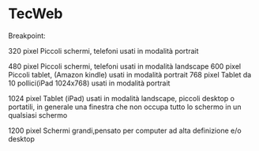# TecWeb

Breakpoint:

320 pixel   Piccoli schermi, telefoni usati in modalità portrait

480 pixel   Piccoli schermi, telefoni usati in modalità 
			landscape
600 pixel   Piccoli tablet, (Amazon kindle) usati in modalità 
			portrait
768 pixel   Tablet da 10 pollici(iPad 1024x768) usati in 
			modalità portrait

1024 pixel  Tablet (iPad) usati in modalità landscape, piccoli 
			desktop o portatili, in generale una finestra che 
			non occupa tutto lo schermo in un qualsiasi 
			schermo

1200 pixel Schermi grandi,pensato per computer ad alta definizione e/o desktop
